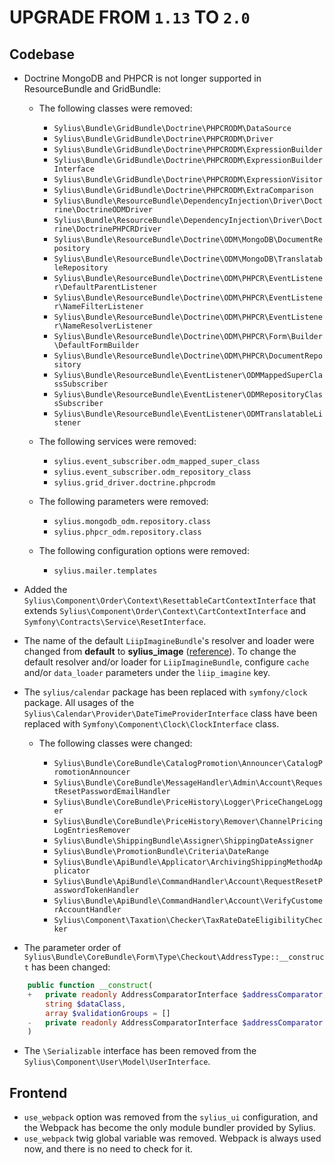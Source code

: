 # UPGRADE FROM `1.13` TO `2.0`

## Codebase

* Doctrine MongoDB and PHPCR is not longer supported in ResourceBundle and GridBundle:
    
    * The following classes were removed:

        * `Sylius\Bundle\GridBundle\Doctrine\PHPCRODM\DataSource`
        * `Sylius\Bundle\GridBundle\Doctrine\PHPCRODM\Driver`
        * `Sylius\Bundle\GridBundle\Doctrine\PHPCRODM\ExpressionBuilder`
        * `Sylius\Bundle\GridBundle\Doctrine\PHPCRODM\ExpressionBuilderInterface`
        * `Sylius\Bundle\GridBundle\Doctrine\PHPCRODM\ExpressionVisitor`
        * `Sylius\Bundle\GridBundle\Doctrine\PHPCRODM\ExtraComparison`
        * `Sylius\Bundle\ResourceBundle\DependencyInjection\Driver\Doctrine\DoctrineODMDriver`
        * `Sylius\Bundle\ResourceBundle\DependencyInjection\Driver\Doctrine\DoctrinePHPCRDriver`
        * `Sylius\Bundle\ResourceBundle\Doctrine\ODM\MongoDB\DocumentRepository`
        * `Sylius\Bundle\ResourceBundle\Doctrine\ODM\MongoDB\TranslatableRepository`
        * `Sylius\Bundle\ResourceBundle\Doctrine\ODM\PHPCR\EventListener\DefaultParentListener`
        * `Sylius\Bundle\ResourceBundle\Doctrine\ODM\PHPCR\EventListener\NameFilterListener`
        * `Sylius\Bundle\ResourceBundle\Doctrine\ODM\PHPCR\EventListener\NameResolverListener`
        * `Sylius\Bundle\ResourceBundle\Doctrine\ODM\PHPCR\Form\Builder\DefaultFormBuilder`
        * `Sylius\Bundle\ResourceBundle\Doctrine\ODM\PHPCR\DocumentRepository`
        * `Sylius\Bundle\ResourceBundle\EventListener\ODMMappedSuperClassSubscriber`
        * `Sylius\Bundle\ResourceBundle\EventListener\ODMRepositoryClassSubscriber`
        * `Sylius\Bundle\ResourceBundle\EventListener\ODMTranslatableListener`

    * The following services were removed:
    
        * `sylius.event_subscriber.odm_mapped_super_class`
        * `sylius.event_subscriber.odm_repository_class`
        * `sylius.grid_driver.doctrine.phpcrodm`
        
    * The following parameters were removed:
    
        * `sylius.mongodb_odm.repository.class`
        * `sylius.phpcr_odm.repository.class`

    * The following configuration options were removed:

        * `sylius.mailer.templates`

* Added the `Sylius\Component\Order\Context\ResettableCartContextInterface` that extends `Sylius\Component\Order\Context\CartContextInterface` and `Symfony\Contracts\Service\ResetInterface`.

*  The name of the default `LiipImagineBundle`'s resolver and loader were changed from **default** to **sylius_image** ([reference](https://github.com/Sylius/Sylius/pull/12543)). 
   To change the default resolver and/or loader for `LiipImagineBundle`, configure `cache` and/or `data_loader` parameters under the `liip_imagine` key.

* The `sylius/calendar` package has been replaced with `symfony/clock` package. All usages of the `Sylius\Calendar\Provider\DateTimeProviderInterface` class
    have been replaced with `Symfony\Component\Clock\ClockInterface` class.

  * The following classes were changed:

    * `Sylius\Bundle\CoreBundle\CatalogPromotion\Announcer\CatalogPromotionAnnouncer`
    * `Sylius\Bundle\CoreBundle\MessageHandler\Admin\Account\RequestResetPasswordEmailHandler`
    * `Sylius\Bundle\CoreBundle\PriceHistory\Logger\PriceChangeLogger`
    * `Sylius\Bundle\CoreBundle\PriceHistory\Remover\ChannelPricingLogEntriesRemover`
    * `Sylius\Bundle\ShippingBundle\Assigner\ShippingDateAssigner`
    * `Sylius\Bundle\PromotionBundle\Criteria\DateRange`
    * `Sylius\Bundle\ApiBundle\Applicator\ArchivingShippingMethodApplicator`
    * `Sylius\Bundle\ApiBundle\CommandHandler\Account\RequestResetPasswordTokenHandler`
    * `Sylius\Bundle\ApiBundle\CommandHandler\Account\VerifyCustomerAccountHandler`
    * `Sylius\Component\Taxation\Checker\TaxRateDateEligibilityChecker`

* The parameter order of `Sylius\Bundle\CoreBundle\Form\Type\Checkout\AddressType::__construct` has been changed:
```php
    public function __construct(
    +   private readonly AddressComparatorInterface $addressComparator,
        string $dataClass,
        array $validationGroups = []
    -   private readonly AddressComparatorInterface $addressComparator = null,
    )
```

* The `\Serializable` interface has been removed from the `Sylius\Component\User\Model\UserInterface`.

## Frontend

* `use_webpack` option was removed from the `sylius_ui` configuration, and the Webpack has become the only module bundler provided by Sylius.
* `use_webpack` twig global variable was removed. Webpack is always used now, and there is no need to check for it.
